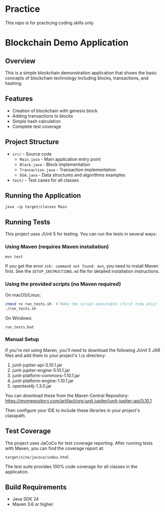 # Practice
This repo is for practicing coding skills only
# Blockchain Demo Application

## Overview
This is a simple blockchain demonstration application that shows the basic concepts of blockchain technology including blocks, transactions, and hashing.

## Features
- Creation of blockchain with genesis block
- Adding transactions to blocks
- Simple hash calculation
- Complete test coverage

## Project Structure
- `src/` - Source code
  - `Main.java` - Main application entry point
  - `Block.java` - Block implementation
  - `Transaction.java` - Transaction implementation
  - `DSA.java` - Data structures and algorithms examples
- `test/` - Test cases for all classes

## Running the Application
```
java -cp target/classes Main
```

## Running Tests
This project uses JUnit 5 for testing. You can run the tests in several ways:

### Using Maven (requires Maven installation)
```
mvn test
```
If you get the error `zsh: command not found: mvn`, you need to install Maven first. See the `SETUP_INSTRUCTIONS.md` file for detailed installation instructions.

### Using the provided scripts (no Maven required)
On macOS/Linux:
```bash
chmod +x run_tests.sh  # Make the script executable (first time only)
./run_tests.sh
```

On Windows:
```
run_tests.bat
```

### Manual Setup
If you're not using Maven, you'll need to download the following JUnit 5 JAR files and add them to your project's `lib` directory:

1. junit-jupiter-api-5.10.1.jar
2. junit-jupiter-engine-5.10.1.jar
3. junit-platform-commons-1.10.1.jar
4. junit-platform-engine-1.10.1.jar
5. opentest4j-1.3.0.jar

You can download these from the Maven Central Repository:
https://mvnrepository.com/artifact/org.junit.jupiter/junit-jupiter-api/5.10.1

Then configure your IDE to include these libraries in your project's classpath.

## Test Coverage
The project uses JaCoCo for test coverage reporting. After running tests with Maven, you can find the coverage report at:

```
target/site/jacoco/index.html
```

The test suite provides 100% code coverage for all classes in the application.

## Build Requirements
- Java SDK 24
- Maven 3.6 or higher
